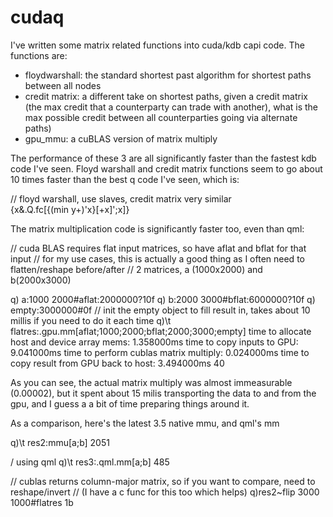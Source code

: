 # cudaq

I've written some matrix related functions into cuda/kdb capi code.
The functions are:
* floydwarshall: the standard shortest past algorithm for shortest paths between all nodes
* credit matrix: a different take on shortest paths, given a credit matrix
                 (the max credit that a counterparty can trade with another), what is the max
                 possible credit between all counterparties going via alternate paths)
* gpu_mmu: a cuBLAS version of matrix multiply

The performance of these 3 are all significantly faster than the fastest kdb code I've seen.
Floyd warshall and credit matrix functions seem to go about 10 times faster than the best q 
code I've seen, which is:

   // floyd warshall, use slaves, credit matrix very similar   
   {x&.Q.fc[{(min y+)'x}[+x]';x]}

The matrix multiplication code is significantly faster too, even than qml:


// cuda BLAS requires flat input matrices, so have aflat and bflat for that input
// for my use cases, this is actually a good thing as I often need to flatten/reshape before/after
// 2 matrices, a (1000x2000) and b(2000x3000) 

q) a:1000 2000#aflat:2000000?10f
q) b:2000 3000#bflat:6000000?10f
q) empty:3000000#0f  // init the empty object to fill result in, takes about 10 millis if you need to do it each time
q)\t flatres:.gpu.mm[aflat;1000;2000;bflat;2000;3000;empty]
time to allocate host and device array mems: 1.358000ms
time to copy inputs to GPU: 9.041000ms
time to perform cublas matrix multiply: 0.024000ms
time to copy result from GPU back to host: 3.494000ms
40

As  you can see, the actual matrix multiply was almost immeasurable (0.00002), but it spent about 15 milis transporting the data to and from the gpu, and I guess a a bit of time preparing things around it.

As a comparison, here's the latest 3.5 native mmu, and qml's mm

q)\t res2:mmu[a;b]
2051

/ using qml
q)\t res3:.qml.mm[a;b]
485

// cublas returns column-major matrix, so if you want to compare, need to reshape/invert 
// (I have a c func for this too which helps)
q)res2~flip 3000 1000#flatres 
1b

